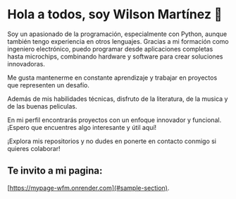 # **Hola a todos, soy Wilson Martínez 👋**

Soy un apasionado de la programación, especialmente con Python, aunque también tengo experiencia en otros lenguajes. Gracias a mi formación como ingeniero electrónico, puedo programar desde aplicaciones completas hasta microchips, combinando hardware y software para crear soluciones innovadoras.

Me gusta mantenerme en constante aprendizaje y trabajar en proyectos que representen un desafío.

Además de mis habilidades técnicas, disfruto de la literatura, de la musica y de las buenas peliculas.


En mi perfil encontrarás proyectos con un enfoque innovador y funcional. ¡Espero que encuentres algo interesante y útil aquí!

¡Explora mis repositorios y no dudes en ponerte en contacto conmigo si quieres colaborar!

## Te invito a mi pagina:
[https://mypage-wfm.onrender.com](#sample-section).

